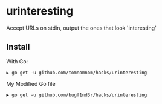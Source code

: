 # urinteresting

Accept URLs on stdin, output the ones that look 'interesting'

## Install

With Go:

```
▶ go get -u github.com/tomnomnom/hacks/urinteresting
```

My Modified Go file

```
▶ go get -u github.com/bugf1nd3r/hacks/urinteresting
```

